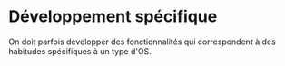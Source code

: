 # Développement spécifique

On doit parfois développer des fonctionnalités qui correspondent à des habitudes spécifiques à un type d'OS.